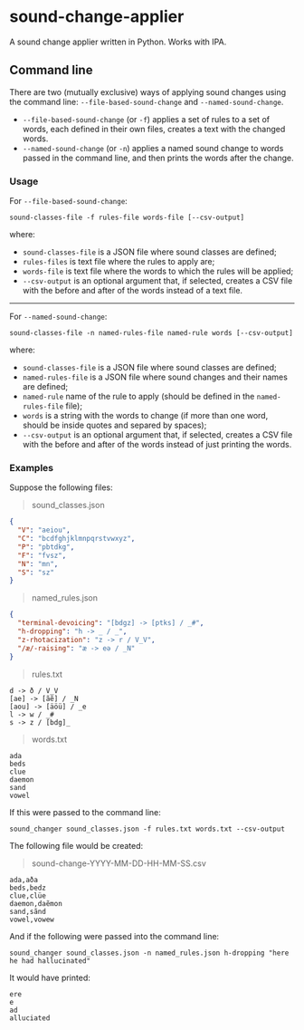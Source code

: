 # sound-change-applier
A sound change applier written in Python. Works with IPA.

## Command line
There are two (mutually exclusive) ways of applying sound changes using the command line: `--file-based-sound-change` and `--named-sound-change`.

- `--file-based-sound-change` (or `-f`) applies a set of rules to a set of words, each defined in their own files, creates a text with the changed words.
- `--named-sound-change` (or `-n`) applies a named sound change to words passed in the command line, and then prints the words after the change.

### Usage
For `--file-based-sound-change`:
```
sound-classes-file -f rules-file words-file [--csv-output]
```
where:
- `sound-classes-file` is a JSON file where sound classes are defined;
- `rules-files` is text file where the rules to apply are;
- `words-file` is text file where the words to which the rules will be applied;
- `--csv-output` is an optional argument that, if selected, creates a CSV file with the before and after of the words instead of a text file.

---

For `--named-sound-change`:
```
sound-classes-file -n named-rules-file named-rule words [--csv-output]
```
where:
- `sound-classes-file` is a JSON file where sound classes are defined;
- `named-rules-file` is a JSON file where sound changes and their names are defined;
- `named-rule` name of the rule to apply (should be defined in the `named-rules-file` file);
- `words` is a string with the words to change (if more than one word, should be inside quotes and separed by spaces);
- `--csv-output` is an optional argument that, if selected, creates a CSV file with the before and after of the words instead of just printing the words.

### Examples
Suppose the following files:

> sound_classes.json
```json
{
  "V": "aeiou",
  "C": "bcdfghjklmnpqrstvwxyz",
  "P": "pbtdkg",
  "F": "fvsz",
  "N": "mn",
  "S": "sz"
}
```
> named_rules.json
```json
{
  "terminal-devoicing": "[bdgz] -> [ptks] / _#",
  "h-dropping": "h -> _ / _",
  "z-rhotacization": "z -> r / V_V",
  "/æ/-raising": "æ -> eə / _N"
}
```

> rules.txt
```
d -> ð / V_V
[ae] -> [ãẽ] / _N
[aou] -> [äöü] / _e
l -> w / _#
s -> z / [bdg]_
```

> words.txt
```
ada
beds
clue
daemon
sand
vowel
```

If this were passed to the command line:
```
sound_changer sound_classes.json -f rules.txt words.txt --csv-output
```
The following file would be created:

> sound-change-YYYY-MM-DD-HH-MM-SS.csv
```csv
ada,aða
beds,bedz
clue,clüe
daemon,daẽmon
sand,sãnd
vowel,vowew
```

And if the following were passed into the command line:
```
sound_changer sound_classes.json -n named_rules.json h-dropping "here he had hallucinated"
```
It would have printed:
```
ere
e
ad
alluciated
```

